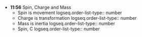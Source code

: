 - **11:56**  Spin, Charge and Mass
	- Spin is movement
	  logseq.order-list-type:: number
	- Charge is transformation
	  logseq.order-list-type:: number
	- Mass is inertia
	  logseq.order-list-type:: number
	- Spin, C
	  logseq.order-list-type:: number